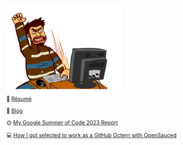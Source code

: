 ![me](./me.gif)

📃 [Résumé](https://drive.google.com/file/d/1A1Wy7_0nZQRD3fGD8XKExX3kbAjrNt3C/view?usp=sharing)

📝 [Blog](https://dev.to/diivi)

🌞 [My Google Summer of Code 2023 Report](https://github.com/diivi/GSoC23-PythonSoftwareFoundation)

💻 [How I got selected to work as a GitHub Octern with OpenSauced](https://dev.to/opensauced/how-open-source-helped-me-get-a-github-octernship-4f69)
